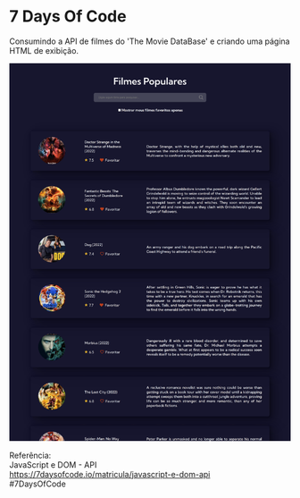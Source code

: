 # 7 Days Of Code

Consumindo a API de filmes do 'The Movie DataBase' e criando uma página HTML de exibição.

![image project](https://github.com/andsantodev/filmespopulares.com.br/blob/master/images/filmes-populares.png)

Referência: <br>
JavaScript e DOM - API <br>
https://7daysofcode.io/matricula/javascript-e-dom-api <br>
#7DaysOfCode
